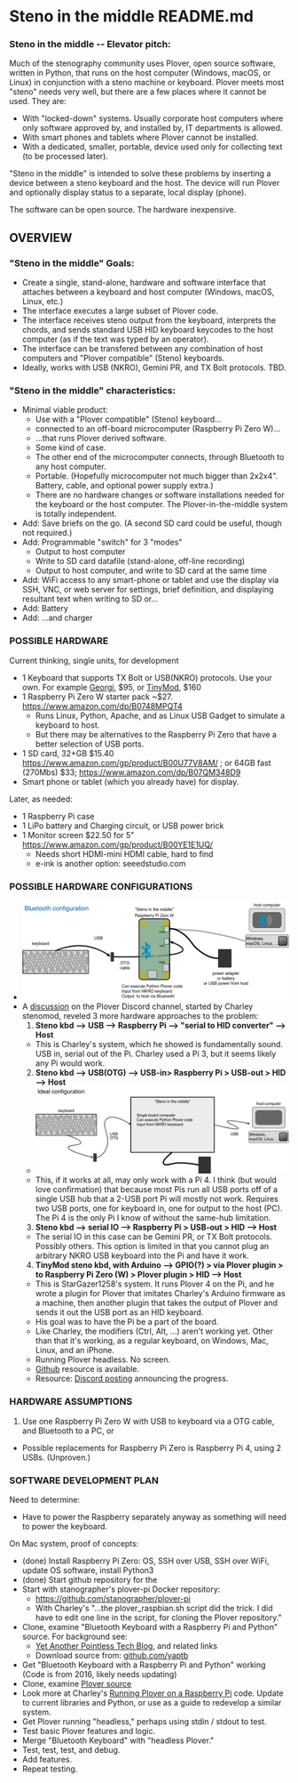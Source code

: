 
# Steno in the middle README.md


### Steno in the middle -- Elevator pitch:
Much of the stenography community uses Plover, open source software, written in Python, that runs on the host computer (Windows, macOS, or Linux) in conjunction with a steno machine or keyboard.
Plover meets most "steno" needs very well, but there are a few places where it cannot be used. They are:

* With "locked-down" systems. Usually corporate host computers where only software approved by, and installed by, IT departments is allowed.
* With smart phones and tablets where Plover cannot be installed.
* With a dedicated, smaller, portable, device used only for collecting text (to be processed later).

"Steno in the middle" is intended to solve these problems by inserting a device between a steno keyboard and the host. The device will run Plover and optionally display status to a separate, local display (phone).

The software can be open source. The hardware inexpensive.

## OVERVIEW

### "Steno in the middle" Goals:
* Create a single, stand-alone, hardware and software interface that attaches between a keyboard and host computer (Windows, macOS, Linux, etc.)
* The interface executes a large subset of Plover code.
* The interface receives steno output from the keyboard, interprets the chords, and sends standard USB HID keyboard keycodes to the host computer (as if the text was typed by an operator).
* The interface can be transfered between any combination of host computers and "Plover compatible" (Steno) keyboards.
* Ideally, works with USB (NKRO), Gemini PR, and TX Bolt protocols. TBD.

### "Steno in the middle" characteristics:
* Minimal viable product:
    - Use with a "Plover compatible" (Steno) keyboard...
    - connected to an off-board microcomputer (Raspberry Pi Zero W)...
    - ...that runs Plover derived software.
    - Some kind of case.
    - The other end of the microcomputer connects, through Bluetooth to any host computer.
    - Portable. (Hopefully microcomputer not much bigger than 2x2x4". Battery, cable, and optional power supply extra.)
    - There are no hardware changes or software installations needed for the keyboard or the host computer.
    The Plover-in-the-middle system is totally independent.
* Add: Save briefs on the go. (A second SD card could be useful, though not required.)
* Add: Programmable "switch" for 3 "modes"
    - Output to host computer
    - Write to SD card datafile (stand-alone, off-line recording)
    - Output to host computer, and write to SD card at the same time
* Add: WiFi access to any smart-phone or tablet and use the display via SSH, VNC, or web server for settings, brief definition, and displaying resultant text when writing to SD or...
* Add: Battery
* Add: ...and charger


### POSSIBLE HARDWARE

Current thinking, single units, for development

* 1 Keyboard that supports TX Bolt or USB(NKRO) protocols. Use your own. For example [Georgi](https://www.gboards.ca/product/georgi), $95, or [TinyMod](https://stenomod.blogspot.com/2019/07/how-to-buy-tinymod.html), $160
* 1 Raspberry Pi Zero W starter pack \~$27. https://www.amazon.com/dp/B0748MPQT4
    - Runs Linux, Python, Apache, and as Linux USB Gadget to simulate a keyboard to host.
    - But there may be alternatives to the Raspberry Pi Zero that have a better selection of USB ports.
* 1 SD card, 32+GB $15.40 https://www.amazon.com/gp/product/B00U77V8AM/ ;
    or 64GB fast (270Mbs) $33;  https://www.amazon.com/dp/B07QM348D9
* Smart phone or tablet (which you already have) for display.

Later, as needed:

* 1 Raspberry Pi case
* 1 LiPo battery and Charging circuit, or USB power brick
* 1 Monitor screen $22.50 for 5" https://www.amazon.com/gp/product/B00YE1E1UQ/
    - Needs short HDMI-mini HDMI cable, hard to find
    - e-ink is another option: seeedstudio.com


### POSSIBLE HARDWARE CONFIGURATIONS

* ![Bluetooth configuration](https://github.com/babarrett/steno-in-the-middle/blob/master/bluetooth_config.png)
* A [discussion](https://discordapp.com/channels/136953735426473984/322442139906736128/697216672335003689) on the Plover Discord channel, started by Charley stenomod, reveled 3 more hardware approaches to the problem:
    1. **Steno kbd --> USB --> Raspberry Pi --> "serial to HID converter" --> Host**
    - This is Charley's system, which he showed is fundamentally sound. USB in, serial out of the Pi. Charley used a Pi 3, but it seems likely any Pi would work.
    2. **Steno kbd --> USB(OTG) --> USB-in> Raspberry Pi > USB-out > HID  --> Host**
    - ![Ideal configuration](https://github.com/babarrett/steno-in-the-middle/blob/master/ideal_config.png)
    - This, if it works at all, may only work with a Pi 4. I think (but would love confirmation) that because most Pis run all USB ports off of a single USB hub that a 2-USB port Pi will mostly not work. Requires two USB ports, one for keyboard in, one for output to the host (PC). The Pi 4 is the only Pi I know of without the same-hub limitation.
    3. **Steno kbd --> serial IO --> Raspberry Pi > USB-out > HID --> Host**
    - The serial IO in this case can be Gemini PR, or TX Bolt protocols. Possibly others. This option is limited in that you cannot plug an arbitrary NKRO USB keyboard into the Pi and have it work.
    4. **TinyMod steno kbd, with Arduino --> GPIO(?) > via Plover plugin > to Raspberry Pi Zero (W) > Plover plugin > HID --> Host**
    - This is StarGazer1258's system. It runs Plover 4 on the Pi, and he wrote a plugin for Plover that imitates Charley's Arduino firmware as a machine, then another plugin that takes the output of Plover and sends it out the USB port as an HID keyboard.
    - His goal was to have the Pi be a part of the board.
    - Like Charley, the modifiers (Ctrl, Alt, ...) aren't working yet. Other than that it's working, as a regular keyboard, on Windows, Mac, Linux, and an iPhone.
    - Running Plover headless. No screen.
    - [Github](https://github.com/StarGazer1258/plover-tinymod4) resource is available.
    - Resource: [Discord posting](https://discordapp.com/channels/136953735426473984/322442139906736128/698289629249667162) announcing the progress.



### HARDWARE ASSUMPTIONS

1. Use one Raspberry Pi Zero W with USB to keyboard via a OTG cable, and Bluetooth to a PC, or

* Possible replacements for Raspberry Pi Zero is Raspberry Pi 4, using 2 USBs. (Unproven.)



### SOFTWARE DEVELOPMENT PLAN

Need to determine:

* Have to power the Raspberry separately anyway as something will need to power the keyboard.

On Mac system, proof of concepts:

* (done) Install Raspberry Pi Zero: OS, SSH over USB, SSH over WiFi, update OS software, install Python3
* (done) Start github repository for the
* Start with stanographer's plover-pi Docker repository:
    - https://github.com/stanographer/plover-pi
    - With Charley's "...the plover_raspbian.sh script did the trick. I did have to edit one line in the script, for cloning the Plover repository."
* Clone, examine "Bluetooth Keyboard with a Raspberry Pi and Python" source. For background see:
    - [Yet Another Pointless Tech Blog](http://yetanotherpointlesstechblog.blogspot.com/2016/04/emulating-bluetooth-keyboard-with.html),
    and related links
    - Download source from: [github.com/yaptb](https://github.com/yaptb/BlogCode/tree/master/btkeyboard)
* Get "Bluetooth Keyboard with a Raspberry Pi and Python" working (Code is from 2016, likely needs updating)
* Clone, examine [Plover source](https://github.com/openstenoproject/plover)
* Look more at Charley's [Running Plover on a Raspberry Pi](https://stenomod.blogspot.com/2017/03/running-plover-on-raspberry-pi.html) code. Update to current libraries and Python, or use as a guide to redevelop a similar system.
* Get Plover running "headless," perhaps using stdin / stdout to test.
* Test basic Plover features and logic.
* Merge "Bluetooth Keyboard" with "headless Plover."
* Test, test, test, and debug.
* Add features.
* Repeat testing.

